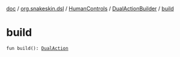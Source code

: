 [doc](../../../index.md) / [org.snakeskin.dsl](../../index.md) / [HumanControls](../index.md) / [DualActionBuilder](index.md) / [build](./build.md)

# build

`fun build(): `[`DualAction`](../../../org.snakeskin.controls.mappings/-dual-action/index.md)